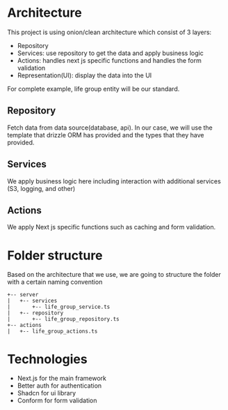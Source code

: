 # Architecture
This project is using onion/clean architecture which consist of 3 layers: 
- Repository
- Services: use repository to get the data and apply business logic
- Actions: handles next js specific functions and handles the form validation
- Representation(UI): display the data into the UI

For complete example, life group entity will be our standard.

## Repository
Fetch data from data source(database, api). In our case, we will use the template that drizzle ORM has provided and the types that they have provided.

## Services
We apply business logic here including interaction with additional services (S3, logging, and other)

## Actions
We apply Next js specific functions such as caching and form validation.

# Folder structure
Based on the architecture that we use, we are going to structure the folder with a certain naming convention

```
+-- server
|   +-- services
|       +-- life_group_service.ts
|   +-- repository
|       +-- life_group_repository.ts
+-- actions
|   +-- life_group_actions.ts
```


# Technologies
- Next.js for the main framework
- Better auth for authentication
- Shadcn for ui library
- Conform for form validation
